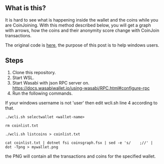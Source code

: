 ## What is this? 

It is hard to see what is happening inside the wallet and the coins while you are CoinJoining. With this method described below, you will get a graph with arrows, how the coins and their anonymity score change with CoinJoin transactions. 

The original code is [here](https://github.com/lontivero/Wiki/blob/master/src/wasabi/tx_graph_generator.md), the purpose of this post is to help windows users. 

## Steps 

1. Clone this repository.
2. Start WSL. 
3. Start Wasabi with json RPC server on. https://docs.wasabiwallet.io/using-wasabi/RPC.html#configure-rpc
3. Run the following commands. 

If your windows username is not 'user' then edit wcli.sh line 4 according to that. 

`./wcli.sh selectwallet <wallet-name>`

`rm coinlist.txt`

`./wcli.sh listcoins > coinlist.txt`

`cat coinlist.txt | dotnet fsi coinsgraph.fsx | sed -e 's/    ;//' | dot -Tpng > mywallet.png`

the PNG will contain all the transactions and coins for the specified wallet. 
